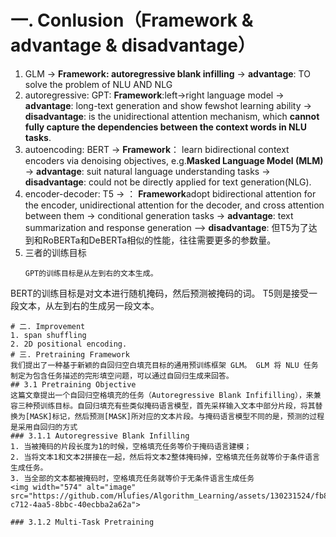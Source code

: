 # 一. Conlusion（Framework & advantage & disadvantage）
1. GLM -> **Framework: autoregressive blank infilling** -> **advantage**: TO solve the problem of NLU AND NLG 
2. autoregressive: GPT: **Framework**:left->right language model -> **advantage**: long-text generation and show fewshot learning ability -> **disadvantage**: is the unidirectional attention mechanism, which **cannot fully capture the dependencies between the context words in NLU tasks**.
3. autoencoding: BERT -> **Framework**： learn bidirectional context encoders via denoising objectives, e.g.**Masked Language Model (MLM)** -> **advantage**: suit natural language understanding tasks -> **disadvantage**: could not be directly applied for text generation(NLG).
4. encoder-decoder: T5 -> ： **Framework**adopt bidirectional attention for the encoder, unidirectional attention for the decoder, and cross attention between them -> conditional generation tasks -> **advantage**: text summarization and response generation —> **disadvantage**: 但T5为了达到和RoBERTa和DeBERTa相似的性能，往往需要更多的参数量。
5. 三者的训练目标
   ```
   GPT的训练目标是从左到右的文本生成。
  BERT的训练目标是对文本进行随机掩码，然后预测被掩码的词。
  T5则是接受一段文本，从左到右的生成另一段文本。
   ```
# 二. Improvement 
1. span shuffling
2. 2D positional encoding.
# 三. Pretraining Framework
我们提出了一种基于新颖的自回归空白填充目标的通用预训练框架 GLM。 GLM 将 NLU 任务制定为包含任务描述的完形填空问题，可以通过自回归生成来回答。
## 3.1 Pretraining Objective
这篇文章提出一个自回归空格填充的任务（Autoregressive Blank Infifilling），来兼容三种预训练目标。自回归填充有些类似掩码语言模型，首先采样输入文本中部分片段，将其替换为[MASK]标记，然后预测[MASK]所对应的文本片段。与掩码语言模型不同的是，预测的过程是采用自回归的方式  
### 3.1.1 Autoregressive Blank Infilling
1. 当被掩码的片段长度为1的时候，空格填充任务等价于掩码语言建模；
2. 当将文本1和文本2拼接在一起，然后将文本2整体掩码掉，空格填充任务就等价于条件语言生成任务。
3. 当全部的文本都被掩码时，空格填充任务就等价于无条件语言生成任务
<img width="574" alt="image" src="https://github.com/Hlufies/Algorithm_Learning/assets/130231524/fb8a8cdd-c712-4aa5-8bbc-40ecbba2a62a">

### 3.1.2 Multi-Task Pretraining

